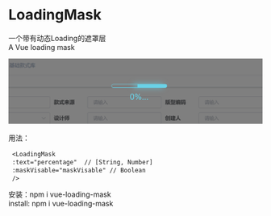 # LoadingMask

一个带有动态Loading的遮罩层 <br/>
A Vue loading mask

![image-20211116112215815](https://raw.githubusercontent.com/Alan1034/PicturesServer/main/PicGo_imgs/202111161127946.png)

用法：

     <LoadingMask 
     :text="percentage"  // [String, Number]
     :maskVisable="maskVisable" // Boolean
     />

安装：npm i vue-loading-mask<br/>
install: npm i vue-loading-mask